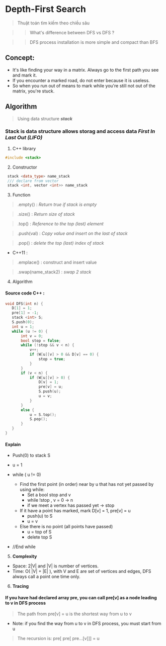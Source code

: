 # **Depth-First Search**
> Thuật toán tìm kiếm theo chiều sâu

>> What's difference between DFS vs DFS ?

>> DFS process installation is more simple and compact than BFS
## Concept: 
* It's like finding your way in a matrix. Always go to the first path you see and mark it. 
* If you encounter a marked road, do not enter because it is useless. 
* So when you run out of means to mark while you're still not out of the matrix, you're stuck.
## Algorithm
> Using data structure ***stack*** 
### Stack is data structure allows storag and access data  ***First In Last Out (LIFO)***
1. C++ library 
```C++ 
#include <stack> 
```
2. Constructor
``` C++
 stack <data_type> name_stack
 /// declare from vector
 stack <int, vector <int>> name_stack
 ```
 3. Function
 
 > .empty() : *Return true if stack is empty*

 > .size() : *Return size of stack*

 > .top() : *Reference to the top (last) element*

 > .push(val) : *Copy value and insert on the last of stack*

 > .pop() : *delete the top (last) index of stack*
* C++11 :
 > .emplace() : construct and insert value

 > .swap(name_stack2) : *swap 2 stack*

 4. Algorithm
 #### Source code C++ :
 ``` C++ 
 void DFS(int n) {
    D[1] = 1;
    pre[1] = -1;
    stack <int> S;
    S.push(0);
    int u = 1;
    while (u != 0) {
        int v = 0;
        bool stop = false;
        while (!stop && v < n) {
            v++;
            if (W[u][v] > 0 && D[v] == 0) {
                stop = true;
            }
        }
        if (v < n) {
            if (W[u][v] > 0) {
                D[v] = 1;
                pre[v] = u;
                S.push(u);
                u = v;
            }
        }
        else {
            u = S.top();
            S.pop();
        }
    }
}
``` 
#### Explain
- Push(0) to stack S
- u = 1
- while ( u != 0) 
    - Find the first point (in order) near by u that has not yet passed by using while:
        - Set a bool stop and v
        - while !stop , v = 0 -> n
        - if we meet a vertex has passed yet -> stop
    - If it have a point has marked, mark D[v] = 1, pre[v] = u
        - push(u) to S
        - u = v
    - Else there is no point (all points have passed) 
        - u = top of S
        - delete top S
    
- //End while

5. **Complexity**
* Space: 2|V| and |V| is number of vertices.
* Time: O( |V| + |E| ), with V and E are set of vertices and edges, DFS always call a point one time only.
6. **Tracing**
#### If you have had declared array pre, you can call pre[v] as a node leading to v in DFS process 
> The path from pre[v] = u is the shortest way from u to v

* Note: if you find the way from u to v in DFS process, you must start from u
> The recursion is: pre[ pre[ pre...[v]]] = u


